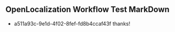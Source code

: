 ## OpenLocalization Workflow Test MarkDown
* a511a93c-9e1d-4f02-8fef-fd8b4ccaf43f 
thanks!<!--HONumber=Mar16_HO3-->
